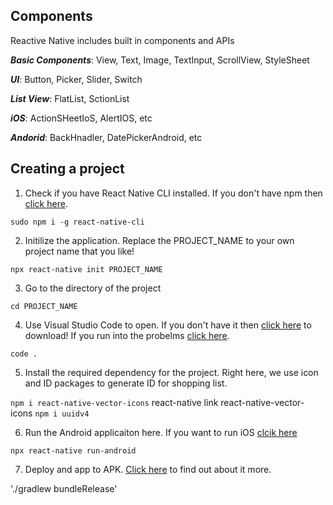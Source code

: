 ## Components
Reactive Native includes built in components and APIs

***Basic Components***:
View, Text, Image, TextInput, ScrollView, StyleSheet

***UI***:
Button, Picker, Slider, Switch

***List View***:
FlatList, SctionList 

***iOS***:
ActionSHeetIoS, AlertIOS, etc

***Andorid***:
BackHnadler, DatePickerAndroid, etc

## Creating a project 

1. Check if you have React Native CLI installed. If you don't have npm then [click here](https://www.npmjs.com/get-npm).

`sudo npm i -g react-native-cli`

2. Initilize the application. Replace the PROJECT_NAME to your own project name that you like!

`npx react-native init PROJECT_NAME`

3. Go to the directory of the project 

`cd PROJECT_NAME`

4. Use Visual Studio Code to open. If you don't have it then [click here](https://code.visualstudio.com/download) to download! If you run into the probelms [click here](https://stackoverflow.com/questions/29971053/how-to-open-visual-studio-code-from-the-command-line-on-osx).

`code .`

5. Install the required dependency for the project. Right here, we use icon and ID packages to generate ID for shopping list. 

`npm i react-native-vector-icons`
react-native link react-native-vector-icons
`npm i uuidv4`

6. Run the Android applicaiton here. If you want to run iOS [clcik here](https://reactnative.dev/docs/environment-setup)

`npx react-native run-android`

7. Deploy and app to APK. [Click here](https://reactnative.dev/docs/signed-apk-android) to find out about it more.

'./gradlew bundleRelease' 



